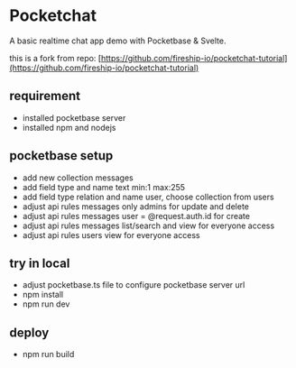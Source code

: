 # Pocketchat

A basic realtime chat app demo with Pocketbase & Svelte. 

this is a fork from repo: [https://github.com/fireship-io/pocketchat-tutorial](https://github.com/fireship-io/pocketchat-tutorial)

## requirement
- installed pocketbase server
- installed npm and nodejs

## pocketbase setup
- add new collection messages
- add field type and name text min:1 max:255
- add field type relation and name user, choose collection from users 
- adjust api rules messages only admins for update and delete
- adjust api rules messages user = @request.auth.id for create
- adjust api rules messages list/search and view for everyone access
- adjust api rules users view for everyone access

## try in local
- adjust pocketbase.ts file to configure pocketbase server url
- npm install
- npm run dev

## deploy
- npm run build